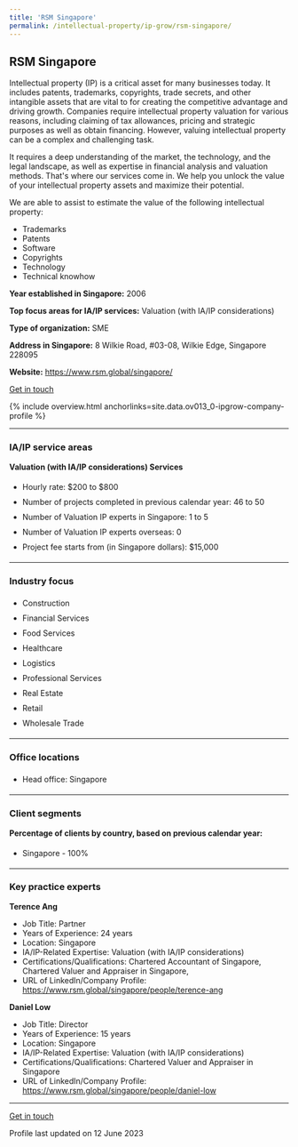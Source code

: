 ```yaml
---
title: 'RSM Singapore'
permalink: /intellectual-property/ip-grow/rsm-singapore/
---
```


## RSM Singapore

Intellectual property (IP) is a critical asset for many businesses today. It includes patents, trademarks, copyrights, trade secrets, and other intangible assets that are vital to for creating the competitive advantage and driving growth. Companies require intellectual property valuation for various reasons, including claiming of tax allowances, pricing and strategic purposes as well as obtain financing. However, valuing intellectual property can be a complex and challenging task.

It requires a deep understanding of the market, the technology, and the legal landscape, as well as expertise in financial analysis and valuation methods. That's where our services come in. We help you unlock the value of your intellectual property assets and maximize their potential.

We are able to assist to estimate the value of the following intellectual property:
-	Trademarks
-	Patents
-	Software
-	Copyrights
-	Technology
-	Technical knowhow

<b>Year established in Singapore:</b> 2006

<b>Top focus areas for IA/IP services:</b> Valuation (with IA/IP considerations)

<b>Type of organization:</b> SME

<b>Address in Singapore:</b> 8 Wilkie Road, #03-08, Wilkie Edge, Singapore 228095

<b>Website:</b> <a href='https://www.rsm.global/singapore/'>https://www.rsm.global/singapore/</a>

<a class='btn' href='https://form.gov.sg/643c8ea40423fa0011283fac' target='_blank' rel='noopener'>Get in touch</a>

{% include overview.html anchorlinks=site.data.ov013_0-ipgrow-company-profile %}

---
<a name='ip-related-service-areas'></a>
### IA/IP service areas

**Valuation (with IA/IP considerations) Services**

<ul>
<li style='line-height: 27px; margin: 0px 0px !important'>Hourly rate:  $200 to $800</li>
<li style='line-height: 27px; margin: 0px 0px !important'>Number of projects completed in previous calendar year: 46 to 50</li>
<li style='line-height: 27px; margin: 0px 0px !important'>Number of Valuation IP experts in Singapore: 1 to 5</li>
<li style='line-height: 27px; margin: 0px 0px !important'>Number of Valuation IP experts overseas: 0</li>
<li style='line-height: 27px; margin: 0px 0px !important'>Project fee starts from (in Singapore dollars):  $15,000</li>
</ul>

---
<a name='industry-focus'></a>
### Industry focus

<ul><li style='line-height: 27px; margin: 0px 0px !important'> Construction</li><li style='line-height: 27px; margin: 0px 0px !important'>Financial Services</li><li style='line-height: 27px; margin: 0px 0px !important'>Food Services</li><li style='line-height: 27px; margin: 0px 0px !important'>Healthcare</li><li style='line-height: 27px; margin: 0px 0px !important'>Logistics</li><li style='line-height: 27px; margin: 0px 0px !important'>Professional Services</li><li style='line-height: 27px; margin: 0px 0px !important'>Real Estate</li><li style='line-height: 27px; margin: 0px 0px !important'>Retail</li><li style='line-height: 27px; margin: 0px 0px !important'>Wholesale Trade</li></ul>

---
<a name='office-locations'></a>
### Office locations

<ul><li style='line-height: 27px; margin: 0px 0px !important'> Head office: Singapore</li></ul>

---
<a name='client-segments'></a>
### Client segments

**Percentage of clients by country, based on previous calendar year:**

<ul><li style='line-height: 27px; margin: 0px 0px !important'> Singapore - 100%</li></ul>

---
<a name='key-practice-experts'></a>
### Key practice experts

**Terence Ang**

- Job Title: Partner
- Years of Experience: 24 years
- Location: Singapore
- IA/IP-Related Expertise: Valuation (with IA/IP considerations)
- Certifications/Qualifications: Chartered Accountant of Singapore, Chartered Valuer and Appraiser in Singapore, 
- URL of LinkedIn/Company Profile: <a href="https://www.rsm.global/singapore/people/terence-ang" target="_blank" rel="noopener">https://www.rsm.global/singapore/people/terence-ang</a>

**Daniel Low**

- Job Title: Director
- Years of Experience: 15 years
- Location: Singapore
- IA/IP-Related Expertise: Valuation (with IA/IP considerations)
- Certifications/Qualifications: Chartered Valuer and Appraiser in Singapore
- URL of LinkedIn/Company Profile: <a href="https://www.rsm.global/singapore/people/daniel-low" target="_blank" rel="noopener">https://www.rsm.global/singapore/people/daniel-low</a>

---
<p>
<a class='btn' href='https://form.gov.sg/643c8ea40423fa0011283fac' target='_blank' rel='noopener'>Get in touch</a>
</p>
Profile last updated on 12 June 2023
